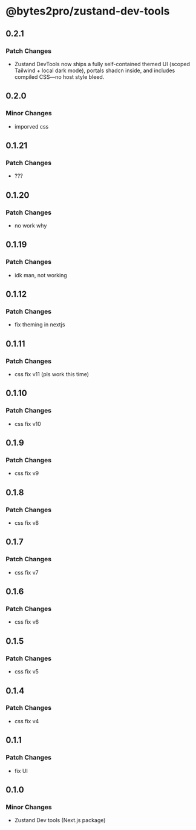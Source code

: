 # @bytes2pro/zustand-dev-tools

## 0.2.1

### Patch Changes

- Zustand DevTools now ships a fully self-contained themed UI (scoped Tailwind + local dark mode), portals shadcn inside, and includes compiled CSS—no host style bleed.

## 0.2.0

### Minor Changes

- imporved css

## 0.1.21

### Patch Changes

- ???

## 0.1.20

### Patch Changes

- no work why

## 0.1.19

### Patch Changes

- idk man, not working

## 0.1.12

### Patch Changes

- fix theming in nextjs

## 0.1.11

### Patch Changes

- css fix v11 (pls work this time)

## 0.1.10

### Patch Changes

- css fix v10

## 0.1.9

### Patch Changes

- css fix v9

## 0.1.8

### Patch Changes

- css fix v8

## 0.1.7

### Patch Changes

- css fix v7

## 0.1.6

### Patch Changes

- css fix v6

## 0.1.5

### Patch Changes

- css fix v5

## 0.1.4

### Patch Changes

- css fix v4

## 0.1.1

### Patch Changes

- fix UI

## 0.1.0

### Minor Changes

- Zustand Dev tools (Next.js package)
